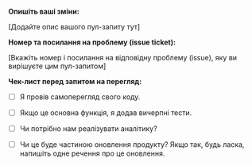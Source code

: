 **Опишіть ваші зміни:**

[Додайте опис вашого пул-запиту тут]

**Номер та посилання на проблему (issue ticket):**

[Вкажіть номер і посилання на відповідну проблему (issue), яку ви вирішуєте цим пул-запитом]

**Чек-лист перед запитом на перегляд:**

- [ ] Я провів самоперегляд свого коду.
- [ ] Якщо це основна функція, я додав вичерпні тести.
- [ ] Чи потрібно нам реалізувати аналітику?
- [ ] Чи це буде частиною оновлення продукту? Якщо так, будь ласка, напишіть одне речення про це оновлення.

